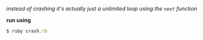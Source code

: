 _instead of crashing it's actually just a unlimited loop using the `next` function_

**run using**
```rb
$ ruby crash.rb
```
